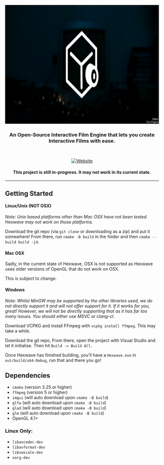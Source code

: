 <div align="center"><img src="extras/HexwaveHeader.png" width="959" height="389" alt="Hexwave"/>
<h3>An Open-Source Interactive Film Engine that lets you create Interactive Films with ease.</h3>
<br />

[![Website](https://img.shields.io/badge/Visit_the_website!-site?style=for-the-badge&link=https%3A%2F%2Fhexwave.cc%2F)](https://hexwave.cc)

<h4>This project is still in-progress. It may not work in its current state.</h4>

</div>

<hr />

## Getting Started

#### Linux/Unix (NOT OSX)

*Note: Unix based platforms other than Mac OSX have not been tested. Hexwave may not work on those platforms.*

Download the git repo (via `git clone` or downloading as a zip) and put it somewhere! From there, run `cmake -B build` in the folder and then `cmake --build build -j4`.

#### Mac OSX

Sadly, in the current state of Hexwave, OSX is not supported as Hexwave uses older versions of OpenGL that do not work on OSX.

This is subject to change.

#### Windows

*Note: Whilst MinGW may be supported by the other libraries used, we do not directly support it and will not offer support for it. If it works for you, great! However, we will not be directly supporting that as it has far too many issues. You should either use MSVC or clang-cl.*

Download VCPKG and install FFmpeg with `vcpkg install ffmpeg`. This may take a while.

Download the git repo, From there, open the project with Visual Studio and let it initialise. Then hit `Build -> Build All`.

Once Hexwave has finished building, you'll have a `Hexwave.exe` in `out/build/x64-Debug`, run that and there you go!

## Dependencies

- `cmake` (version 3.25 or higher)
- `ffmpeg` (version 5 or higher)
- `imgui` (will auto download upon `cmake -B build`)
- `glfw` (will auto download upon `cmake -B build`)
- `glad` (will auto download upon `cmake -B build`)
- `glm` (will auto download upon `cmake -B build`)
- OpenGL 4.1+

### Linux Only:

- `libavcodec-dev`
- `libavformat-dev`
- `libswscale-dev`
- `xorg-dev`